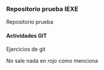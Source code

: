 ### Repositorio prueba IEXE 

Repositorio prueba 

#### Actividades GIT 

Ejercicios de git


No sale nada en rojo como menciona